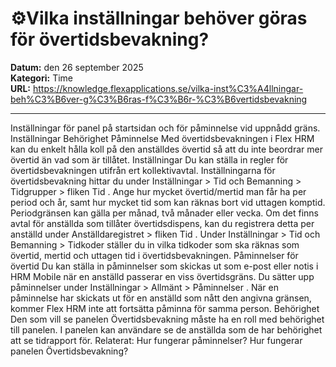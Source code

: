 # ⚙️Vilka inställningar behöver göras för övertidsbevakning?

**Datum:** den 26 september 2025  
**Kategori:** Time  
**URL:** https://knowledge.flexapplications.se/vilka-inst%C3%A4llningar-beh%C3%B6ver-g%C3%B6ras-f%C3%B6r-%C3%B6vertidsbevakning

---

Inställningar för panel på startsidan och för påminnelse vid uppnådd gräns.
Inställningar
Behörighet
Påminnelse
Med övertidsbevakningen i Flex HRM kan du enkelt hålla koll på den anställdes övertid så att du inte beordrar mer övertid än vad som är tillåtet.
Inställningar
Du kan ställa in regler för övertidsbevakningen utifrån ert kollektivavtal. Inställningarna för övertidsbevakning hittar du under
Inställningar > Tid och Bemanning > Tidgrupper > fliken Tid
. Ange hur mycket övertid/mertid man får ha per period och år, samt hur mycket tid som kan räknas bort vid uttagen komptid. Periodgränsen kan gälla per månad, två månader eller vecka.
Om det finns avtal för anställda som tillåter övertidsdispens, kan du registrera detta per anställd under
Anställdaregistret > fliken Tid
.
Under
Inställningar > Tid och Bemanning > Tidkoder
ställer du in vilka tidkoder som ska räknas som övertid, mertid och uttagen tid i övertidsbevakningen.
Påminnelser för övertid
Du kan ställa in påminnelser som skickas ut som e-post eller notis i HRM Mobile när en anställd passerar en viss övertidsgräns. Du sätter upp påminnelser under
Inställningar > Allmänt > Påminnelser
. När en påminnelse har skickats ut för en anställd som nått den angivna gränsen, kommer Flex HRM inte att fortsätta påminna för samma person.
Behörighet
Den som vill se panelen
Övertidsbevakning
måste ha en roll med behörighet till panelen. I panelen kan användare se de anställda som de har behörighet att se tidrapport för.
Relaterat:
Hur fungerar påminnelser?
Hur fungerar panelen Övertidsbevakning?

